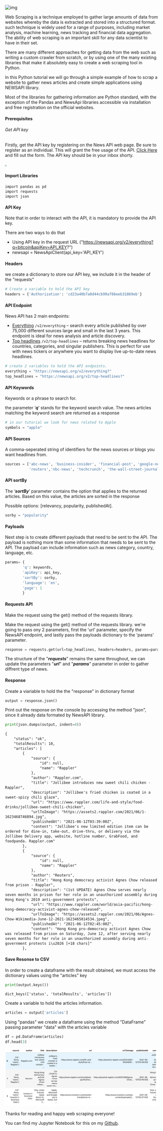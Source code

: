 ![img](https://cdn-images-1.medium.com/max/1600/1*N4ZNL18TtZ1ogq5-zDIDWA.jpeg)



Web Scraping is a technique employed to gather large amounts of data from websites whereby the data is extracted and stored into a structured format. such technique is widely used for a range of purposes, including market analysis, machine learning, news tracking and financial data aggregation.
The ability of web scraping is an important skill for any data scientist to have in their set.

There are many different approaches for getting data from the web such as writing a custom crawler from scratch, or by using one of the many existing libraries that make it absolutely easy to create a web scraping tool in Python.

In this Python tutorial we will go through a simple example of how to scrap a website to gather news articles and create simple applications using NEWSAPI library.

Most of the libraries for gathering information are Python standard, with the exception of the Pandas and NewsApi libraries accessible via installation and free registration on the official websites.



#### Prerequisites

###### Get API key

Firstly, get the API key by registering on the News API web page. Be sure to register as an individual. This will grant the free usage of the API. [Click Here](https://python.gotrained.com/news-api/)  and fill out the form. The API key should be in your inbox shorty.

<img src="/Users/boula/Library/Mobile Documents/com~apple~CloudDocs/Screenshots/Screen Shot 2021-06-11 at 11.27.32 PM.png" style="zoom:33%;" />

#### Import Libraries

```
import pandas as pd
import requests
import json
```

#### API Key

Note that in order to interact with the API, it is mandatory to provide the API key.

There are two ways to do that 

- Using API key in the request URL ("https://newsapi.org/v2/everything?q=bitcoin&apiKey=API_KEY?")
- newsapi = NewsApiClient(api_key='API_KEY')

#### Headers

we create a dictionary to store our API key, we include it in the header of the "requests"

```python
# Create a variable to hold the API key
headers = {'Authorization': 'cd23a40b7a0d44cb99af86eeb31869eb'}
```

#### API Endpoint

News API has 2 main endpoints:

- [Everything](https://newsapi.org/docs/endpoints/everything) `/v2/everything` – search every article published by over 75,000 different sources large and small in the last 3 years. This endpoint is ideal for news analysis and article discovery.
- [Top headlines](https://newsapi.org/docs/endpoints/top-headlines) `/v2/top-headlines` – returns breaking news headlines for countries, categories, and singular publishers. This is perfect for use with news tickers or anywhere you want to display live up-to-date news headlines.

```python
# create 2 variables to hold the API endpoints.
everything = "https://newsapi.org/v2/everything?"
top_headlines = "https://newsapi.org/v2/top-headlines?"
```

#### API Keywords

Keywords or a phrase to search for.

the parameter ‘***q***’ stands for the keyword search value. The news articles matching the keyword search are returned as a response

```python
# in our tutorial we look for news related to Apple
symbols = "apple"
```

#### API Sources

A comma-seperated string of identifiers for the news sources or blogs you want headlines from. 

```python
sources = ['abc-news', 'business-insider', 'financial-post', 'google-news',
           'reuters','nbc-news', 'techcrunch', 'the-wall-street-journal']
```

#### API sortBy

The ‘***sortBy***’ parameter contains the option that applies to the returned articles. Based on this value, the articles are sorted in the response

Possible options: [relevancy, popularity, publishedAt].

```python
sorby = "popularity"
```

#### Payloads

Next step is to create different payloads that need to be sent to the API. The payload is nothing more than some information that needs to be sent to the API. The payload can include information such as news category, country, language, etc.

```python
params= {
        'q': keywords,
        'apiKey': api_key,
        'sortBy': sorby,
        'language': 'en',
        'page': 1
        }
```

#### Requests API

Make the request using the get() method of the requests library.

Make the request using the get() method of the requests library.
we're going to pass ony 2 parameters, first the 'url' parameter,  specify the NewsAPI endpoint, and lastly pass the payloads dictionary to the 'params' parameter.

```python
response = requests.get(url=top_headlines, headers=headers, params=params)
```

The structure of the "***requests***" remains the same throughout, we can update the parameters "***url***" and "***params***" parameter in order to gather diffrent type of news.

#### Response

Create a viariable to hold the the "response"  in dictionary format

```python
output = response.json()
```

Print out the response on the console by accessing the method "json", since it already data formated by NewsAPI library.

```python
print(json.dumps(output, indent=4))
```

```
{
    "status": "ok",
    "totalResults": 10,
    "articles": [
        {
            "source": {
                "id": null,
                "name": "Rappler"
            },
            "author": "Rappler.com",
            "title": "Jollibee introduces new sweet chili chicken - Rappler",
            "description": "Jollibee's fried chicken is coated in a sweet-spicy chili glaze",
            "url": "https://www.rappler.com/life-and-style/food-drinks/jollibee-sweet-chili-chicken",
            "urlToImage": "https://assets2.rappler.com/2021/06/1-1623468746894.jpg",
            "publishedAt": "2021-06-12T03:39:00Z",
            "content": "Jollibee's new limited edition item can be ordered for dine-in, take-out, drive-thru, or delivery via the Jollibee Delivery app, website, hotline number, GrabFood, and foodpanda. Rappler.com"
        },
        {
            "source": {
                "id": null,
                "name": "Rappler"
            },
            "author": "Reuters",
            "title": "Hong Kong democracy activist Agnes Chow released from prison - Rappler",
            "description": "(1st UPDATE) Agnes Chow serves nearly seven months in prison for her role in an unauthorized assembly during Hong Kong's 2019 anti-government protests",
            "url": "https://www.rappler.com/world/asia-pacific/hong-kong-democracy-activist-agnes-chow-released",
            "urlToImage": "https://assets2.rappler.com/2021/06/Agnes-Chow-Wikimedia-June-12-2021-1623465814534.jpeg",
            "publishedAt": "2021-06-12T02:45:00Z",
            "content": "Hong Kong pro-democracy activist Agnes Chow was released from prison on Saturday, June 12, after serving nearly seven months for her role in an unauthorized assembly during anti-government protests i\u2026 [+18 chars]"
        },
```

#### Save Resonse to CSV

In order to create a dataframe with the result obtained, we must access the dictionary values using the "articles" key

```python
print(output.keys())
```

```
dict_keys(['status', 'totalResults', 'articles'])
```

Create a variable to hold the articles information.

```python
articles = output['articles']
```

Using "pandas" we create a dataframe using the method "DataFrame" passing parameter "data" with the articles variable

```python
df = pd.DataFrame(articles)
df.head(3)
```

![df](https://raw.githubusercontent.com/akladyous/newsapi-web-scraping/main/df.png)



Thanks for reading and happy web scraping everyone!

You can find my Jupyter Notebook for this on my [Github](https://github.com/akladyous/newsapi-web-scraping).